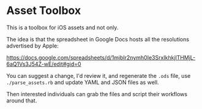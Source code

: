 # Asset Toolbox

This is a toolbox for iOS assets and not only.

The idea is that the spreadsheet in Google Docs hosts all the resolutions
advertised by Apple:

https://docs.google.com/spreadsheets/d/1mjbIr2nymh0Ie3SrxIkhkjlTHMjL-6aQ1Vs3J54Z-wE/edit#gid=0

You can suggest a change, I'd review it, and regenerate the `.ods` file, use
`./parse_assets.rb` and update YAML and JSON files as well.

Then interested individuals can grab the files and script their workflows
around that.
